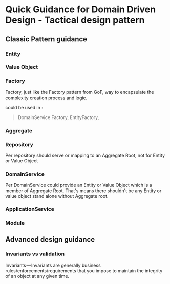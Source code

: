 # Quick Guidance for Domain Driven Design - Tactical design pattern

## Classic Pattern guidance

### Entity

### Value Object

### Factory

Factory, just like the Factory pattern from GoF, way to encapsulate the complexity creation process and logic.

could be used in : 
> DomainService Factory, EntityFactory, 


### Aggregate


### Repository
Per repository should serve or mapping to an Aggregate Root, not for Entity or Value Object

### DomainService

Per DomainService could provide an Entity or Value Object which is a member of Aggregate Root.
That's means there shouldn't be any Entity or value object stand alone without Aggregate root.

### ApplicationService

### Module

###

## Advanced design guidance

### Invariants vs validation
Invariants — Invariants are generally business rules/enforcements/requirements that you impose to maintain the integrity of an object at any given time.

